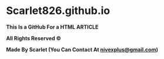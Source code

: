 # Scarlet826.github.io

**This Is a GitHub For a HTML ARTICLE**

**All Rights Reserved ©**

**Made By Scarlet (You Can Contact At nivexplus@gmail.com)**